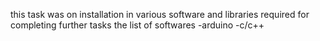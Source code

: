 this task was on installation in various software and libraries required for completing further tasks the list of softwares 
-arduino
-c/c++
